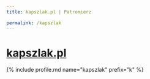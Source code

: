 ```yaml
---
title: kapszlak.pl | Patromierz

permalink: /kapszlak
---
```


# [kapszlak.pl](https://patronite.pl/kapszlak)

{% include profile.md name="kapszlak" prefix="k" %}
